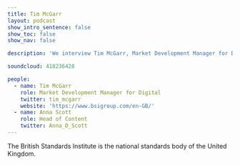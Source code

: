 ```yaml
---
title: Tim McGarr
layout: podcast
show_intro_sentence: false
show_toc: false
show_nav: false

description: 'We interview Tim McGarr, Market Development Manager for Digital at the BSI about his experiences of working with open standards for data'

soundcloud: 418236428

people:
  - name: Tim McGarr
    role: Market Development Manager for Digital
    twitter: tim_mcgarr
    website: 'https://www.bsigroup.com/en-GB/'
  - name: Anna Scott
    role: Head of Content
    twitter: Anna_D_Scott
---
```


The British Standards Institute is the national standards body of the United Kingdom.

